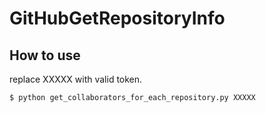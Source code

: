 # GitHubGetRepositoryInfo

How to use
------------

replace XXXXX with valid token.

```
$ python get_collaborators_for_each_repository.py XXXXX
```
